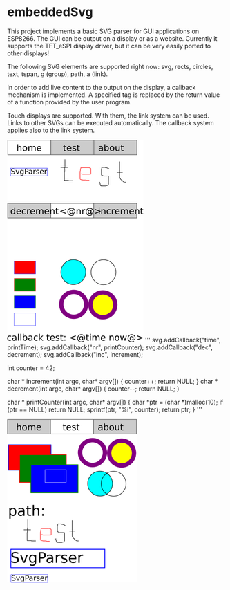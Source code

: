# embeddedSvg
This project implements a basic SVG parser for GUI applications on ESP8266. The GUI can be output on a display or as a website.
Currently it supports the TFT_eSPI display driver, but it can be very easily ported to other displays!

The following SVG elements are supported right now: svg, rects, circles, text, tspan, g (group), path, a (link).

In order to add live content to the output on the display, a callback mechanism is implemented. A specified tag is replaced by the return value of a function provided by the user program.

Touch displays are supported. With them, the link system can be used. Links to other SVGs can be executed automatically. The callback system applies also to the link system.

![demo index page](./doc/img/index.png)
'''
  svg.addCallback("time", printTime);
  svg.addCallback("nr", printCounter);
  svg.addCallback("dec", decrement);
  svg.addCallback("inc", increment);
  
  int counter = 42;

char * increment(int argc, char* argv[]) {
  counter++;
  return NULL;
}
char * decrement(int argc, char* argv[]) {
  counter--;
  return NULL;
}

char * printCounter(int argc, char* argv[]) {
  char *ptr = (char *)malloc(10);
  if (ptr == NULL) return NULL;
  sprintf(ptr, "%i", counter);
  return ptr;
}
'''


![demo test page](./doc/img/test.png)

